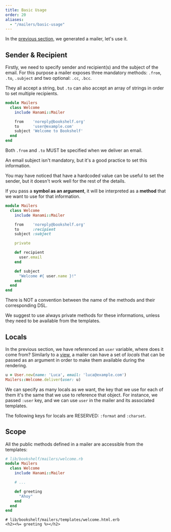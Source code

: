 ```yaml
---
title: Basic Usage
order: 20
aliases:
  - "/mailers/basic-usage"
---
```


In the [previous section](/mailers/overview), we generated a mailer, let's use it.

## Sender & Recipient

Firstly, we need to specify sender and recipient(s) and the subject of the email.
For this purpose a mailer exposes three mandatory methods: `.from`, `.to`, `.subject` and two optional: `.cc`, `.bcc`.

They all accept a string, but `.to` can also accept an array of strings in order to set multiple recipients.

```ruby
module Mailers
  class Welcome
    include Hanami::Mailer

    from    'noreply@bookshelf.org'
    to      'user@example.com'
    subject 'Welcome to Bookshelf'
  end
end
```

<p class="warning">
  Both <code>.from</code> and <code>.to</code> MUST be specified when we deliver an email.
</p>

<p class="notice">
  An email subject isn't mandatory, but it's a good practice to set this information.
</p>

You may have noticed that have a hardcoded value can be useful to set the sender, but it doesn't work well for the rest of the details.

If you pass a **symbol as an argument**, it will be interpreted as a **method** that we want to use for that information.

```ruby
module Mailers
  class Welcome
    include Hanami::Mailer

    from    'noreply@bookshelf.org'
    to      :recipient
    subject :subject

    private

    def recipient
      user.email
    end

    def subject
      "Welcome #{ user.name }!"
    end
  end
end
```

<p class="notice">
  There is NOT a convention between the name of the methods and their corresponding DSL.
</p>

<p class="notice">
  We suggest to use always private methods for these informations, unless they need to be available from the templates.
</p>

## Locals

In the previous section, we have referenced an `user` variable, where does it come from?
Similarly to a [view](/views/basic-usage), a mailer can have a set of _locals_ that can be passed as an argument in order to make them available during the rendering.

```ruby
u = User.new(name: 'Luca', email: 'luca@example.com')
Mailers::Welcome.deliver(user: u)
```

We can specify as many locals as we want, the key that we use for each of them it's the same that we use to reference that object.
For instance, we passed `:user` key, and we can use `user` in the mailer and its associated templates.

<p class="warning">
  The following keys for locals are RESERVED: <code>:format</code> and <code>:charset</code>.
</p>

## Scope

All the public methods defined in a mailer are accessible from the templates:

```ruby
# lib/bookshelf/mailers/welcome.rb
module Mailers
  class Welcome
    include Hanami::Mailer

    # ...

    def greeting
      "Ahoy"
    end
  end
end
```

```erb
# lib/bookshelf/mailers/templates/welcome.html.erb
<h2><%= greeting %></h2>
```
